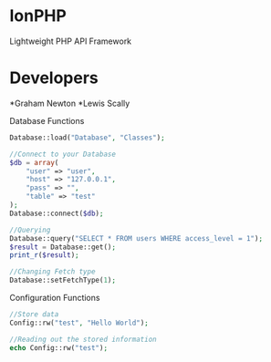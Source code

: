 IonPHP
======

Lightweight PHP API Framework

Developers
======
*Graham Newton
*Lewis Scally

Database Functions
```php
Database::load("Database", "Classes");

//Connect to your Database
$db = array(
    "user" => "user",
    "host" => "127.0.0.1",
    "pass" => "",
    "table" => "test"
);
Database::connect($db);

//Querying
Database::query("SELECT * FROM users WHERE access_level = 1");
$result = Database::get();
print_r($result);

//Changing Fetch type
Database::setFetchType(1);
```

Configuration Functions
```php
//Store data
Config::rw("test", "Hello World");

//Reading out the stored information
echo Config::rw("test");
```